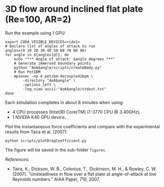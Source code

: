 # 3D flow around inclined flat plate (Re=100, AR=2)

Run the example using 1 GPU:

```
export CUDA_VISIBLE_DEVICES=<idx1>
# Declare list of angles of attack to run
angles=(0 10 20 30 40 50 60 70 80 90)
for angle in ${angles[@]}; do
    echo "*** Angle of attack: $angle degrees ***"
    # Generate immersed boundary points
    python "AoA$angle/scripts/createBody.py"
    # Run PetIBM
    mpiexec -np 4 petibm-decoupledibpm \
        -directory "AoA$angle" \
        -options_left \
        -log_view ascii:"AoA$angle/stdout.txt"
done
```

Each simulation completes in about 8 minutes when using:
- 4 CPU processes (Intel(R) Core(TM) i7-3770 CPU @ 3.40GHz),
- 1 NVIDIA K40 GPU device.

Plot the instantaneous force coefficients and compare with the experimental
results from Taira et al. (2007):

```
python scripts/plotDragCoefficient.py
```

The figure will be saved in the sub-folder `figures`.

_References:_
* Taira, K., Dickson, W. B., Colonius, T., Dickinson, M. H., & Rowley, C. W. (2007). "Unsteadiness in flow over a flat plate at angle-of-attack at low Reynolds numbers." AIAA Paper, 710, 2007.
